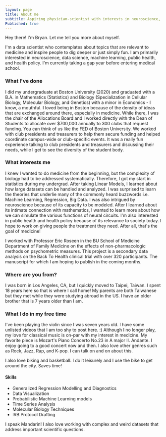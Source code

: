 ```yaml
---
layout: page
title: About me
subtitle: Aspiring physician-scientist with interests in neuroscience, data science, public health, and health policy.
Published: true
---
```


Hey there! I'm Bryan. Let me tell you more about myself.

I'm a data scientist who contemplates about topics that are relevant to medicine and inspire people to dig deeper or just simply fun. I am primarily interested in neuroscience, data science, machine learning, public health, and health policy. I'm currently taking a gap year before entering medical school.
<!-- Beginning in September 2020, I'll be doing research at ... lab in Boston, MA. -->

### What I've done

I did my undergraduate at Boston University (2020) and graduated with a B.A. in Mathematics (Statistics) and Biology (Specialization in Cellular Biology, Molecular Biology, and Genetics) with a minor in Economics - I know, a mouthful. I loved being in Boston because of the density of ideas that are exchanged around there, especially in medicine. While there, I was the chair of the Allocations Board and I worked directly with the Dean of Students to allocate over $700,000 annually to 300 clubs that request funding. You can think of us like the FED of Boston University. We worked with club presidents and treasurers to help them secure funding and helped coordinate campus-wide or club-specific events.  It was a really fun experience talking to club presidents and treasurers and discussing their needs, while I get to see the diversity of the student body.


### What interests me

I knew I wanted to do medicine from the beginning, but the complexity of biology had to be addressed systematically. Therefore, I got my start in statistics during my undergrad. After taking Linear Models, I learned about how large datasets can be handled and analyzed. I was surprised to learn the theories that underlie many of the commonly heard buzzwords i.e. Machine Learning, Regression, Big Data. I was also intrigued by neuroscience because of its capacity to be modeled. After I learned about its intimate connection with mathematics, I wanted to learn more about how we can simulate the various functions of neural circuits. I'm also interested in public health and health policy because of its relevance to society today. I hope to work on giving people the treatment they need. After all, that's the goal of medicine!

I worked with Professor Eric Roseen in the BU School of Medicine Department of Family Medicine on the effects of non-pharmacologic methods on psychometric measures. This project is a secondary data analysis on the Back To Health clinical trial with over 320 participants. The manuscript for which I am hoping to publish in the coming months.

<!-- ### Where I've been

I love travelling and exploring new places! Some highlights include:

* Living and working in Brussels, Belgium at [Dalberg Data Insights](https://www.dalberg.com/what-we-do/dalberg-data-insights), summer 2019
* Living and conducting research on non-communicable diseases among sex workers in Nairobi, Kenya
* Debating at the World University Debating Championships in The Hague, Netherlands (2017), Mexico City (2018), and Cape Town, South Africa (2019). Also debating at Oxford and Cambridge!

### Where I'm going

This summer I'll be working as a Data Science intern at Facebook in New York City. In the medium-to-long-term I hope to be able to further explore my interests in data science for social good, whether that be in media/politics, sustainability, global health, or social/economic inclusion. -->

### Where are you from?

I was born in Los Angeles, CA, but I quickly moved to Taipei, Taiwan. I spent 18 years here so that is where I call home! My parents are both Taiwanese but they met while they were studying abroad in the US. I have an older brother that is 7 years older than I am.

### What I do in my free time

I've been playing the violin since I was seven years old. I have some unlisted videos that I am too shy to post here. :) Although I no longer play, my love for classical music is on-par with my interest in medicine. My favorite piece is Mozart's Piano Concerto No.23 in A major II. Andante. I enjoy going to a good concert now and then. I also love other genres such as Rock, Jazz, Rap, and K-pop. I can talk on and on about this.

I also love biking and basketball. I do it leisurely and I use the bike to get around the city. Saves time!

#### Skills

* Generalized Regression Modelling and Diagnostics
* Data Visualization
* Probabilistic Machine Learning models
* Time Series Analysis
* Molecular Biology Techniques
* IRB Protocol Drafting

I speak Mandarin!
I also love working with complex and weird datasets that address important scientific questions.

<!-- * Bayesian hierarchical modelling
• Scientific literature review, Scientific exhibits processing, Scientific writing
• Clean room GMP manufacturing techniques
• IRB protocol drafting,
• Cell culture techniques (E. coli, ES/iPSC cells, mesenchymal stromal cells)
• Quantitative glassware techniques (Titration, gravimetry, solution preparation)
• Molecular biology techniques (PCR, gel electrophoresis, recombinant DNA cloning, ELISA, SDS-PAGE)
• Organic laboratory techniques (Rotovap, GC/MS, LC/MS, NMR, IR, general organic synthesis)
• Stereoscopic dissection
• Certified Scanning Electron Microscopy user
• Other instrumentation: UV-Vis, Atomic spectroscopy (AA, AE), Immunofluroescent staining microscopy
• Clinical data extraction through Epic -->

